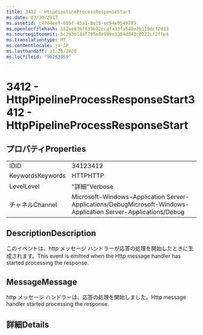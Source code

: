 ```yaml
---
title: 3412 - HttpPipelineProcessResponseStart
ms.date: 03/30/2017
ms.assetid: c4704eef-609f-45a1-8e15-ec94e9549789
ms.openlocfilehash: b52ee036f639b72ccafa33fa540e7b119dcf2d33
ms.sourcegitcommit: bc293b14af795e0e999e3304dd40c0222cf2ffe4
ms.translationtype: MT
ms.contentlocale: ja-JP
ms.lasthandoff: 11/26/2020
ms.locfileid: "96263959"
---
```

# <a name="3412---httppipelineprocessresponsestart"></a><span data-ttu-id="90ecc-102">3412 - HttpPipelineProcessResponseStart</span><span class="sxs-lookup"><span data-stu-id="90ecc-102">3412 - HttpPipelineProcessResponseStart</span></span>

## <a name="properties"></a><span data-ttu-id="90ecc-103">プロパティ</span><span class="sxs-lookup"><span data-stu-id="90ecc-103">Properties</span></span>  
  
|||  
|-|-|  
|<span data-ttu-id="90ecc-104">ID</span><span class="sxs-lookup"><span data-stu-id="90ecc-104">ID</span></span>|<span data-ttu-id="90ecc-105">3412</span><span class="sxs-lookup"><span data-stu-id="90ecc-105">3412</span></span>|  
|<span data-ttu-id="90ecc-106">Keywords</span><span class="sxs-lookup"><span data-stu-id="90ecc-106">Keywords</span></span>|<span data-ttu-id="90ecc-107">HTTP</span><span class="sxs-lookup"><span data-stu-id="90ecc-107">HTTP</span></span>|  
|<span data-ttu-id="90ecc-108">Level</span><span class="sxs-lookup"><span data-stu-id="90ecc-108">Level</span></span>|<span data-ttu-id="90ecc-109">"詳細"</span><span class="sxs-lookup"><span data-stu-id="90ecc-109">Verbose</span></span>|  
|<span data-ttu-id="90ecc-110">チャネル</span><span class="sxs-lookup"><span data-stu-id="90ecc-110">Channel</span></span>|<span data-ttu-id="90ecc-111">Microsoft-Windows-Application Server-Applications/Debug</span><span class="sxs-lookup"><span data-stu-id="90ecc-111">Microsoft-Windows-Application Server-Applications/Debug</span></span>|  
  
## <a name="description"></a><span data-ttu-id="90ecc-112">Description</span><span class="sxs-lookup"><span data-stu-id="90ecc-112">Description</span></span>  

 <span data-ttu-id="90ecc-113">このイベントは、http メッセージ ハンドラーが応答の処理を開始したときに生成されます。</span><span class="sxs-lookup"><span data-stu-id="90ecc-113">This event is emitted when the Http message handler has started processing the response.</span></span>  
  
## <a name="message"></a><span data-ttu-id="90ecc-114">Message</span><span class="sxs-lookup"><span data-stu-id="90ecc-114">Message</span></span>  

 <span data-ttu-id="90ecc-115">http メッセージ ハンドラーは、応答の処理を開始しました。</span><span class="sxs-lookup"><span data-stu-id="90ecc-115">Http message handler started processing the response.</span></span>  
  
## <a name="details"></a><span data-ttu-id="90ecc-116">詳細</span><span class="sxs-lookup"><span data-stu-id="90ecc-116">Details</span></span>
